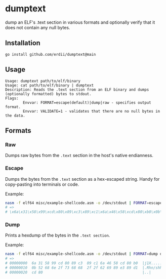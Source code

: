 # dumptext

dump an ELF's .text section in various formats and optionally verify that it does not contain any null bytes.

## Installation

`go install github.com/erdii/dumptext@main`


## Usage

```
Usage: dumptext path/to/elf/binary
Usage: cat path/to/elf/binary | dumptext
Description: Reads the .text section from an ELF binary and dumps (optionally formatted) bytes to stdout.
Flags:
        Envvar: FORMAT=escape(default)|dump|raw - specifies output format.
        Envvar: VALIDATE=1 - validates that there are no null bytes in the data.
```

## Formats

### Raw

Dumps raw bytes from the `.text` section in the host's native endianness.

### Escape

Dumps the bytes from the `.text` section as a hex-escaped string. Handy for copy-pasting into terminals or code.

Example:

```bash
nasm -f elf64 misc/example-shellcode.asm -o /dev/stdout | FORMAT=escape dumptext
# =>
# \x6a\x31\x58\x99\xcd\x80\x89\xc3\x89\xc1\x6a\x46\x58\xcd\x80\xb0\x0b\x52\x68\x6e\x2f\x73\x68\x68\x2f\x2f\x62\x69\x89\xe3\x89\xd1\xcd\x80
```

### Dump

Prints a hexdump of the bytes in the `.text section`.

Example:

```bash
nasm -f elf64 misc/example-shellcode.asm -o /dev/stdout | FORMAT=dump dumptext
# =>
# 00000000  6a 31 58 99 cd 80 89 c3  89 c1 6a 46 58 cd 80 b0  |j1X.......jFX...|
# 00000010  0b 52 68 6e 2f 73 68 68  2f 2f 62 69 89 e3 89 d1  |.Rhn/shh//bi....|
# 00000020  cd 80                                             |..|
```
